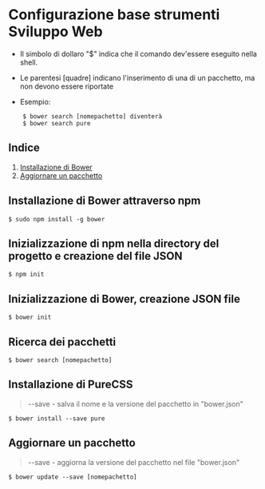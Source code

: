 # Configurazione base strumenti Sviluppo Web

* Il simbolo di dollaro "$" indica che il comando dev'essere eseguito nella shell.

* Le parentesi [quadre] indicano l'inserimento di una di un pacchetto, ma non devono essere riportate

* Esempio:

```shell
	$ bower search [nomepachetto] diventerà 
	$ bower search pure
```
## Indice
1. [Installazione di Bower](#installazione-di-Bower-attraverso-npm)
2. [Aggiornare un pacchetto](#aggiornare-un-pacchetto)

## Installazione di Bower attraverso npm

```shell
$ sudo npm install -g bower
```

## Inizializzazione di npm nella directory del progetto e creazione del file JSON

```shell
$ npm init
```

## Inizializzazione di Bower, creazione JSON file
```shell
$ bower init
```

## Ricerca dei pacchetti
```shell
$ bower search [nomepachetto]
```

## Installazione di PureCSS

> --save - salva il nome e la versione del pacchetto in "bower.json"

```shell
$ bower install --save pure
```
## Aggiornare un pacchetto

> --save - aggiorna la versione del pacchetto nel file "bower.json"

```shell
$ bower update --save [nomepachetto]
```